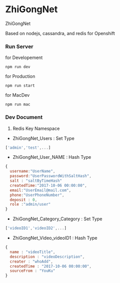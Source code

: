 # ZhiGongNet
ZhiGongNet

Based on nodejs, cassandra, and redis for Openshift

### Run Server 
for Developement 
```
npm run dev
```

for Production 
```
npm run start 
```

for MacDev 
```
npm run mac
```


### Dev Document 
1. Redis Key Namespace 

  - ZhiGongNet_Users : Set Type 
```javascript
['admin','test',...]
```

  - ZhiGongNet_User_NAME : Hash Type
```javascript
{ 
  username:"UserName", 
  password:"UserPasswordWithSaltHash", 
  salt : "saltByTimeHash"
  createdTime:"2017-10-06 00:00:00", 
  email:"UserEmail@mail.com", 
  phone:"UserPhoneNumber", 
  deposit : 0,
  role :"admin/user"
}
```

  - ZhiGongNet_Category_Category : Set Type
```javascript
['videoID1','videoID2',...]
```

  - ZhiGongNet_Video_videoID1 : Hash Type
```javascript
{
  name : "videoTitle",
  description : "videoDescription",
  creater : "whoAdd",
  createdTime : "2017-10-06 00:00:00",
  sourceFrom : "YouKu"
}
```



